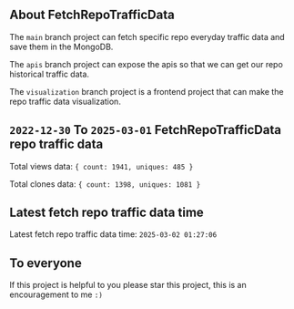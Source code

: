 ## About FetchRepoTrafficData

The `main` branch project can fetch specific repo everyday traffic data and save them in the MongoDB.

The `apis` branch project can expose the apis so that we can get our repo historical traffic data.

The `visualization` branch project is a frontend project that can make the repo traffic data visualization.

## `2022-12-30` To `2025-03-01` FetchRepoTrafficData repo traffic data

Total views data: `{ count: 1941, uniques: 485 }`

Total clones data: `{ count: 1398, uniques: 1081 }`

## Latest fetch repo traffic data time

Latest fetch repo traffic data time: `2025-03-02 01:27:06`

## To everyone

If this project is helpful to you please star this project, this is an encouragement to me `:)`



